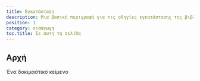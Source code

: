 ```yaml
---
title: Εγκατάσταση
description: Μια βασική περιγραφή για τις οδηγίες εγκατάστασης της βιβλιοθήκης
position: 1
category: εισαγωγη
toc.title: Σε αυτη τη σελίδα
---
```


## Αρχή

Ένα δοκιμαστικό κείμενο